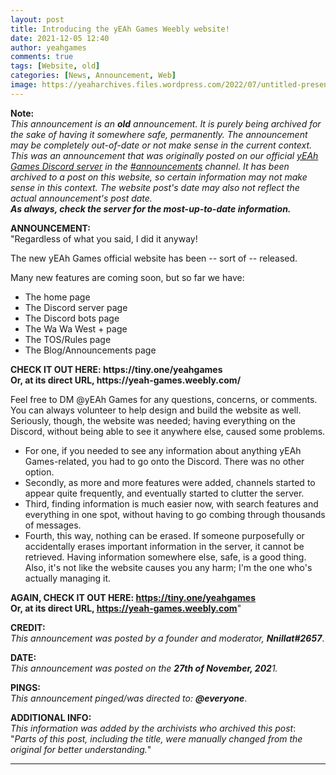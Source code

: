 ```yaml
---
layout: post
title: Introducing the yEAh Games Weebly website!
date: 2021-12-05 12:40
author: yeahgames
comments: true
tags: [Website, old]
categories: [News, Announcement, Web]
image: https://yeaharchives.files.wordpress.com/2022/07/untitled-presentation-2.png
---
```

<!-- wp:paragraph -->
<p><strong>Note:</strong><br><em>This announcement is an <strong>old</strong> announcement. It is purely being archived for the sake of having it somewhere safe, permanently. The announcement may be completely out-of-date or not make sense in the current context. </em><br><em>This was an announcement that was originally posted on our official <a href="https://yeaharchives.wordpress.com/discord-about/">yEAh Games Discord server</a> in the <a href="https://discord.com/channels/887052880782176266/887066216093605910">#announcements</a> channel.</em> <em>It has been archived to a post on this website, so certain information may not make sense in this context.</em> <em>The website post's date may also not reflect the actual announcement's post date.</em><br><em><strong>As always, check the server for the most-up-to-date information.</strong></em></p>
<!-- /wp:paragraph -->

<!-- wp:paragraph -->
<p><strong>ANNOUNCEMENT:</strong><br>"Regardless of what you said, I did it anyway!</p>
<!-- /wp:paragraph -->

<!-- wp:paragraph -->
<p>The new yEAh Games official website has been -- sort of -- released.</p>
<!-- /wp:paragraph -->

<!-- wp:paragraph -->
<p>Many new features are coming soon, but so far we have:</p>
<!-- /wp:paragraph -->

<!-- wp:list -->
<ul><li>The home page</li><li>The Discord server page</li><li>The Discord bots page</li><li>The Wa Wa West + page</li><li>The TOS/Rules page</li><li>The Blog/Announcements page</li></ul>
<!-- /wp:list -->

<!-- wp:paragraph -->
<p><strong>CHECK IT OUT HERE: https://tiny.one/yeahgames</strong><br><strong>Or, at its direct URL, https://yeah-games.weebly.com/</strong></p>
<!-- /wp:paragraph -->

<!-- wp:paragraph -->
<p>Feel free to DM @yEAh Games for any questions, concerns, or comments. You can always volunteer to help design and build the website as well.<br>Seriously, though, the website was needed; having everything on the Discord, without being able to see it anywhere else, caused some problems.</p>
<!-- /wp:paragraph -->

<!-- wp:list -->
<ul><li>For one, if you needed to see any information about anything yEAh Games-related, you had to go onto the Discord. There was no other option.</li><li>Secondly, as more and more features were added, channels started to appear quite frequently, and eventually started to clutter the server.</li><li>Third, finding information is much easier now, with search features and everything in one spot, without having to go combing through thousands of messages.</li><li>Fourth, this way, nothing can be erased. If someone purposefully or accidentally erases important information in the server, it cannot be retrieved. Having information somewhere else, safe, is a good thing.<br>Also, it's not like the website causes you any harm; I'm the one who's actually managing it.</li></ul>
<!-- /wp:list -->

<!-- wp:paragraph -->
<p><strong>AGAIN, CHECK IT OUT HERE: <a href="https://tiny.one/yeahgames">https://tiny.one/yeahgames</a></strong><br><strong>Or, at its direct URL, <a href="https://yeah-games.weebly.com">https://yeah-games.weebly.com</a></strong>"</p>
<!-- /wp:paragraph -->

<!-- wp:paragraph -->
<p><strong>CREDIT:</strong><br><em>This announcement was posted by a founder and moderator, </em><strong><em>Nnillat</em></strong><em><strong>#2657</strong></em>.</p>
<!-- /wp:paragraph -->

<!-- wp:paragraph -->
<p><strong>DATE:</strong><br><em>This announcement was posted on the <strong>27th of November, 202</strong>1.</em></p>
<!-- /wp:paragraph -->

<!-- wp:paragraph -->
<p><strong>PINGS:</strong><br><em>This announcement pinged/was directed to: <strong>@everyone</strong></em>.</p>
<!-- /wp:paragraph -->

<!-- wp:paragraph -->
<p><strong>ADDITIONAL INFO:</strong><br><em>This information was added by the archivists who archived this post</em>:<br>"<em>Parts of this post, including the title, were manually changed from the original for better understanding.</em>"</p>
<!-- /wp:paragraph -->

<!-- wp:separator -->
<hr class="wp-block-separator has-alpha-channel-opacity" />
<!-- /wp:separator -->
